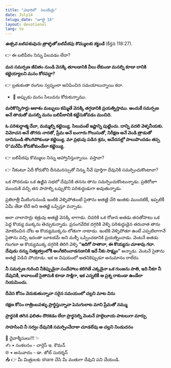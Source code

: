 ```yaml
---
title: "ఎడారిలో  సెలయేర్లు"
date: July14
telugu_date: "జూలై 14"
layout: devotional
lang: te
---
```


***ఉత్సవ బలిపశువును త్రాళ్ళతో బలిపీఠపు కొమ్ములకు కట్టుడి*** (కీర్తన 118:27).

👉 ఈ బలిపీఠం నిన్ను పిలవడం లేదా? 

**మన సమర్పణ జీవితం నుండి వెనక్కి తూలడానికి వీలు లేకుండా మనల్ని కూడా దానికి కట్టెయ్యాలని మనం కోరవద్దా?**

👉 బ్రతుకంతా రంగుల స్వప్నంలా అనిపించిన సమయాలున్నాయి కదా.

- 🔹 అప్పుడు మనం సిలువను కోరుకున్నాము.

**మరికొన్నిసార్లు ఆకాశం మబ్బులు కమ్మితే వెనక్కి తగ్గడానికి ప్రయత్నిస్తాము. అందుకే సమర్పణ అనే తాడుతో మనల్ని మనం బలిపీఠానికి కట్టేసుకోవడం మంచిది.**

**ఓ పరిశుద్ధాత్మ దేవా, మమ్మల్ని కట్టెయ్యి. సిలువంటే ఇష్టాన్ని పుట్టించు. దాన్ని వదలి వెళ్ళనీయకు. విమోచన అనే తొగరు నారతో, ప్రేమ అనే బంగారు గొలుసుతో, నిరీక్షణ అనే వెండి త్రాడుతో దానినుండి తొలగిపోకుండా కట్టెయ్యి. మా ప్రభువు పడిన శ్రమ, ఆవేదనల్లో పాలుపొందడం తప్ప 0ⁿమరేమీ కోరుకోకుండేలా కట్టెయ్యి.**

👉 బలిపీఠపు కొమ్ములు నిన్ను ఆహ్వానిస్తున్నాయి. వస్తావా? 

👉 నీకంటూ ఏదీ కోరుకోని దీనమనస్సుతో నిన్ను నీవే పూర్తిగా దేవునికి సమర్పించుకొంటావా?

ఒక సోదరుడు ఒక ఉజ్జీవ సభలో దేవునికి తనను తాను సమర్పించుకొంటున్నాడు. ప్రతిరోజూ ముందుకి వచ్చి తన పాపాల్ని ఒప్పుకొని పరిశుద్ధుడుగా అవుతున్నాడు.

ప్రతిరాత్రీ మీటింగునుండి ఇంటికి వెళ్ళిపోతుంటే సైతాను అతణ్ణి చేరి ఇంతకు ముందటికీ, ఇప్పటికీ ఏమీ తేడా లేదే అని అతణ్ణి ఒప్పిస్తూ వచ్చాడు.

అలా చాలాసార్లు శత్రువు అతణ్ణి వెనక్కి లాగాడు. చివరికి ఒక రోజున అతడు తనతోపాటు ఒక పెద్ద కొయ్య ముక్కను తెచ్చుకున్నాడు. ప్రసంగవేదిక దగ్గరికి వెళ్ళి పరిశుద్ధుడైన తరువాత తాను మోకరించిన చోట ఆ కొయ్యముక్కను లోతుగా నాటాడు. ఇంటికి వెళ్ళిపోతూ ఉంటే ఎప్పటిలాగానే సైతాను వచ్చి ఇదంతా బూటకమే అని మళ్ళీ ఒప్పించడానికి ప్రయత్నించాడు. వెంటనే అతడు గబగబా ఆ కొయ్యముక్క దగ్గరికి తిరిగి వెళ్ళి **“ఇదిగో సాతానా, ఈ కొయ్యను చూశావు గదా. దేవుడు నన్ను నిత్యత్వంలోకి అంగీకరించాడనడానికి ఇదే నీకు సాక్ష్యం”** అన్నాడు. వెంటనే సైతాను అతణ్ణి విడిచి పోయాడు. ఇక ఆ విషయంలో అతనికెప్పుడూ అనుమానం రాలేదు.

**నీ సమర్పణ గురించి నీకెప్పుడైనా సందేహాలు కలిగితే ఎక్కడైనా ఒక గుంజను పాతి, ఇది నీకూ నీ దేవునికీ, కావాలంటే సైతానుకి కూడా సాక్షిగా, ఇక ఎన్నటికీ ఆ ప్రశ్న రాకుండా ఉండేలా నియమించు.**

**దీవెన కోసం వెదుకుతున్నావా సరైన సమయంలో చల్లని మాట విను**

**రక్షణ కోసం రాత్రింబవళ్ళు ప్రార్థిస్తున్నావా పెనుగులాట మాని ప్రేమతో నమ్ము**

**ప్రార్థనకి తగిన ఫలితం దొరకడం లేదా ప్రార్థనల్ని వెంటనే హల్లెలూయ పాటలుగా మార్చు**

**సాహసించి నీ సర్వం దేవునికి సమర్పించేదాకా చూడలేవు ఆ చల్లని నిండుదనం**

<div class="blessing">🙏 <span class="bless-text">దైవాశ్శీసులు!!!</span> ✨</div>

<div class="credit">✍️ <span class="credit-text">▪ సంకలనం - చార్లెస్ ఇ. కౌమన్</span></div>
<div class="credit">🌐 <span class="credit-text">▪ అనువాదం - డా. జోబ్ సుదర్శన్</span></div>


<div class="share">📤 👉 <span class="share-text">మీ మిత్రులకు share చేసి మీ వంతుగా దేవుని పని చేయండి.</span></div>

